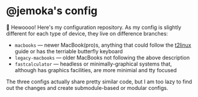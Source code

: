 # @jemoka's config

👋 Hewoooo! Here's my configuration repository. As my config is slightly different for each type of device, they live on difference branches:

- `macbooks` — newer MacBook(pro)s, anything that could follow the [t2linux](http://wiki.t2linux.org/) guide or has the terriable butterfly keyboard
- `legacy-macbooks` — older MacBooks not following the above description
- `fastcalculator` — headless or minimally-graphical systems that, although has graphics facilities, are more minimial and tty focused

The three configs actually share pretty similar code, but I am too lazy to find out the changes and create submodule-based or modular configs.
